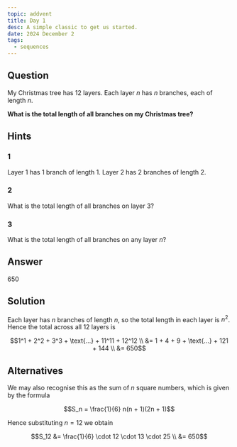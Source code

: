 ```yaml
---
topic: addvent
title: Day 1
desc: A simple classic to get us started.
date: 2024 December 2
tags:
  - sequences
---
```



## Question

My Christmas tree has $12$ layers. Each layer $n$ has $n$ branches, each of length $n$.

**What is the total length of all branches on my Christmas tree?**


## Hints

### 1
Layer 1 has 1 branch of length 1.
Layer 2 has 2 branches of length 2.

### 2
What is the total length of all branches on layer 3?

### 3
What is the total length of all branches on any layer $n$?


## Answer
650


## Solution

Each layer has $n$ branches of length $n$, so the total length in each layer is $n^2$. Hence the total across all 12 layers is

```math
1^1 + 2^2 + 3^3 + \text{...} + 11^11 + 12^12
\\ &= 1 + 4 + 9 + \text{...} + 121 + 144
\\ &= 650
```

## Alternatives

We may also recognise this as the sum of $n$ square numbers, which is given by the formula

```math
S_n = \frac{1}{6} n(n + 1)(2n + 1)
```

Hence substituting $n = 12$ we obtain

```math
S_12 &= \frac{1}{6} \cdot 12 \cdot 13 \cdot 25
  \\ &= 650
```
